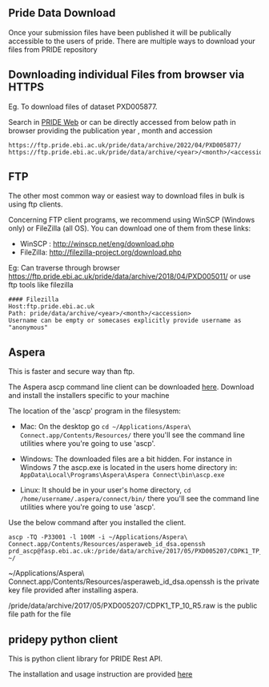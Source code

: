 ## Pride Data Download

Once your submission files have been published it will be publically accessible to the users of pride.
There are multiple ways to download your files from PRIDE repository

## Downloading individual Files from browser via HTTPS

Eg. To download files of dataset PXD005877.

Search in [PRIDE Web](https://www.ebi.ac.uk/pride/archive?sortDirection=DESC&page=0&pageSize=20)
or can be directly accessed from below path in browser providing the publication year , month and accession

    https://ftp.pride.ebi.ac.uk/pride/data/archive/2022/04/PXD005877/
    https://ftp.pride.ebi.ac.uk/pride/data/archive/<year>/<month>/<accession>


## FTP

The other most common way or easiest way to download files in bulk is using ftp clients. 

Concerning FTP client programs, we recommend using WinSCP (Windows only) or FileZilla (all OS). You can download one of them from these links:
- WinSCP : http://winscp.net/eng/download.php
- FileZilla: http://filezilla-project.org/download.php


Eg: Can traverse through browser https://ftp.pride.ebi.ac.uk/pride/data/archive/2018/04/PXD005011/
    or use ftp tools like filezilla 

    #### Filezilla
    Host:ftp.pride.ebi.ac.uk
    Path: pride/data/archive/<year>/<month>/<accession>
    Username can be empty or somecases explicitly provide username as "anonymous"

## Aspera

This is faster and secure way than ftp.

The Aspera ascp command line client can be downloaded [here](https://www.ibm.com/support/fixcentral/swg/selectFixes?parent=ibm%7EOther%20software&product=ibm/Other+software/IBM+Aspera+Connect&release=4.1.3&platform=All&function=all).
Download and install the installers specific to your machine

The location of the 'ascp' program in the filesystem:

- Mac: On the desktop go `cd ~/Applications/Aspera\ Connect.app/Contents/Resources/` there you'll see the command line utilities where you're going to use 'ascp'.

- Windows: The downloaded files are a bit hidden. For instance in Windows 7 the ascp.exe is located in the users home directory in: `AppData\Local\Programs\Aspera\Aspera Connect\bin\ascp.exe`

- Linux: It should be in your user's home directory, `cd /home/username/.aspera/connect/bin/` there you'll see the command line utilities where you're going to use 'ascp'.

    
Use the below command after you installed the client.

    ascp -TQ -P33001 -l 100M -i ~/Applications/Aspera\ Connect.app/Contents/Resources/asperaweb_id_dsa.openssh prd_ascp@fasp.ebi.ac.uk:/pride/data/archive/2017/05/PXD005207/CDPK1_TP_10_R5.raw ~/

~/Applications/Aspera\ Connect.app/Contents/Resources/asperaweb_id_dsa.openssh is the  private key file provided after installing aspera.

/pride/data/archive/2017/05/PXD005207/CDPK1_TP_10_R5.raw is the public file path for the file

## pridepy python client 

This is python client library for PRIDE Rest API.

The installation and usage instruction are provided [here](https://github.com/PRIDE-Archive/pridepy)



